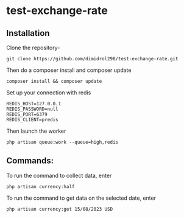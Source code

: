 # test-exchange-rate

## Installation

Clone the repository-
```
git clone https://github.com/dimidrol298/test-exchange-rate.git
```
Then do a composer install and composer update
```
composer install && composer update
```
Set up your connection with redis
```
REDIS_HOST=127.0.0.1
REDIS_PASSWORD=null
REDIS_PORT=6379
REDIS_CLIENT=predis
```

Then launch the worker
```
php artisan queue:work --queue=high,redis
```

## Commands:
To run the command to collect data, enter
```
php artisan currency:half
```
To run the command to get data on the selected date, enter
```
php artisan currency:get 15/08/2023 USD
```


